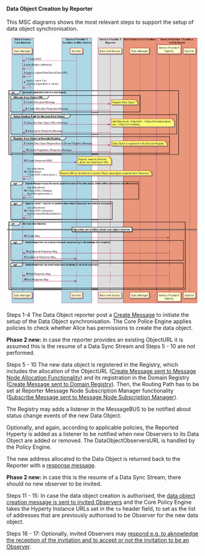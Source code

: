 #### Data Object Creation by Reporter

This MSC diagrams shows the most relevant steps to support the setup of data object synchronisation.

![Figure @runtime-basic-create-sync1 Request to create a Sync Data Object](data-object-create.png)

Steps 1-4 The Data Object reporter post a [Create Message](../../messages/data-sync-messages.md#hyperty-data-object-creation) to initiate the setup of the Data Object synchronisation. The Core Police Engine applies policies to check whether Alice has permissions to create the data object.

**Phase 2 new:** in case the reporter provides an existing ObjectURL it is assumed this is the resume of a Data Sync Stream and Steps 5 - 10 are not performed.

  Steps 5 - 10 The new data object is registered in the Registry, which includes the allocation of the ObjectURL ([Create Message sent to Message Node Allocation Functionality](../../messages/address-allocation-messages.md#address-allocation-request)) and its registration in the Domain Registry ([Create Message sent to Domain Registry](../../messages/registration-messages.md#registration-request)).  Then, the Routing Path has to be set at Reporter Message Node Subscription Manager functionality ([Subscribe Message sent to Message Node Subscription Manager](../../messages/data-sync-messages.md#reporter-data-sync-routing-path-setup-request-at-reporter-message-node-for-a-new-data-object)).

The Registry may adds a listener in the MessageBUS to be notified about status change events of the new Data Object.

Optionally, and again, according to applicable policies, the Reported Hyperty is added as a listener to be notified when new Observers to its Data Object are added or removed. The DataObjectObserversURL is handled by the Policy Engine.

The new address allocated to the Data Object is returned back to the Reporter with a [response message](../../messages/data-sync-messages.md#response).

**Phase 2 new:** in case this is the resume of a Data Sync Stream, there should no new observer to be invited.

  Steps 11 - 15: In case the data object creation is authorised, the [data object creation message is sent to invited Observers](../../messages/data-sync-messages.md#observer-invitation) and the Core Policy Engine takes the Hyperty Instance URLs set in the `to` header field, to set as the list of addresses that are previously authorised to be Observer for the new data object.

  Steps 16 - 17: Optionally, invited Observers may [respond e.g. to aknowledge the reception of the invitation and to accept or not the invitation to be an Observer](../../messages/data-sync-messages.md#response-3).
